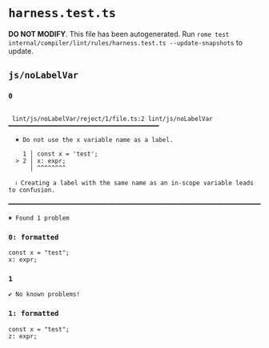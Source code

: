 # `harness.test.ts`

**DO NOT MODIFY**. This file has been autogenerated. Run `rome test internal/compiler/lint/rules/harness.test.ts --update-snapshots` to update.

## `js/noLabelVar`

### `0`

```

 lint/js/noLabelVar/reject/1/file.ts:2 lint/js/noLabelVar ━━━━━━━━━━━━━━━━━━━━━━━━━━━━━━━━━━━━━━━━━━

  ✖ Do not use the x variable name as a label.

    1 │ const x = 'test';
  > 2 │ x: expr;
      │ ^^^^^^^^

  ℹ Creating a label with the same name as an in-scope variable leads to confusion.

━━━━━━━━━━━━━━━━━━━━━━━━━━━━━━━━━━━━━━━━━━━━━━━━━━━━━━━━━━━━━━━━━━━━━━━━━━━━━━━━━━━━━━━━━━━━━━━━━━━━

✖ Found 1 problem

```

### `0: formatted`

```
const x = "test";
x: expr;

```

### `1`

```
✔ No known problems!

```

### `1: formatted`

```
const x = "test";
z: expr;

```
